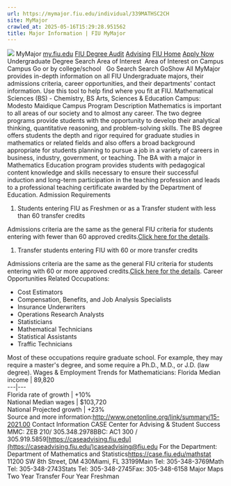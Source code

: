 ```yaml
---
url: https://mymajor.fiu.edu/individual/339MATHSC2CH
site: MyMajor
crawled_at: 2025-05-16T15:29:28.951562
title: Major Information | FIU MyMajor
---
```


![](https://mymajor.fiu.edu/assets/logo-T4VPR2BI.png)
MyMajor
[my.fiu.edu](https://my.fiu.edu/)
[FIU Degree Audit](https://dasa.fiu.edu/all-departments/advising/panther-success-hub/panther-degree-audit/)
[Advising](https://advising.fiu.edu)
[FIU Home](https://www.fiu.edu/)
[Apply Now](https://admissions.fiu.edu/)
Undergraduate Degree Search
Area of Interest
​
Area of Interest
on
Campus
​
Campus
Go
or by college/school
​
​
Go
Search
Search
GoShow All
MyMajor provides in-depth information on all FIU Undergraduate majors, their admissions criteria, career opportunities, and their departments' contact information. Use this tool to help find where you fit at FIU.
Mathematical Sciences (BS) - Chemistry,
BS
Arts, Sciences & Education
Campus:
Modesto Maidique Campus
Program Description
Mathematics is important to all areas of our society and to almost any career. The two degree programs provide students with the opportunity to develop their analytical thinking, quantitative reasoning, and problem-solving skills. The BS degree offers students the depth and rigor required for graduate studies in mathematics or related fields and also offers a broad background appropriate for students planning to pursue a job in a variety of careers in business, industry, government, or teaching. The BA with a major in Mathematics Education program provides students with pedagogical content knowledge and skills necessary to ensure their successful induction and long-term participation in the teaching profession and leads to a professional teaching certificate awarded by the Department of Education.
Admission Requirements
  1. Students entering FIU as Freshmen or as a Transfer student with less than 60 transfer credits


Admissions criteria are the same as the general FIU criteria for students entering with fewer than 60 approved credits.[Click here for the details](http://admissions.fiu.edu/apply/freshman/).
  1. Transfer students entering FIU with 60 or more transfer credits


Admissions criteria are the same as the general FIU criteria for students entering with 60 or more approved credits.[Click here for the details](http://admissions.fiu.edu/apply/transfer/).
Career Opportunities
Related Occupations:
  * Cost Estimators
  * Compensation, Benefits, and Job Analysis Specialists
  * Insurance Underwriters
  * Operations Research Analysts
  * Statisticians
  * Mathematical Technicians
  * Statistical Assistants
  * Traffic Technicians


Most of these occupations require graduate school. For example, they may require a master's degree, and some require a Ph.D., M.D., or J.D. (law degree).
Wages & Employment Trends for Mathematicians:
Florida Median income | 89,820  
---|---  
Florida rate of growth | +10%  
National Median wages | $103,720  
National Projected growth | +23%  
Source and more information:<http://www.onetonline.org/link/summary/15-2021.00>
Contact Information
CASE Center for Advising & Student Success
MMC: ZEB 210/ 305.348.2978BBC: AC1 300 / 305.919.5859[https://caseadvising.fiu.edu](https://caseadvising.fiu.edu/)caseadvising@fiu.edu
For the Department:
Department of Mathematics and Statistics<https://case.fiu.edu/mathstat>
11200 SW 8th Street, DM 430Miami, FL 33199Main Tel: 305-348-3769Math Tel: 305-348-2743Stats Tel: 305-348-2745Fax: 305-348-6158
Major Maps
Two Year Transfer
Four Year Freshman
